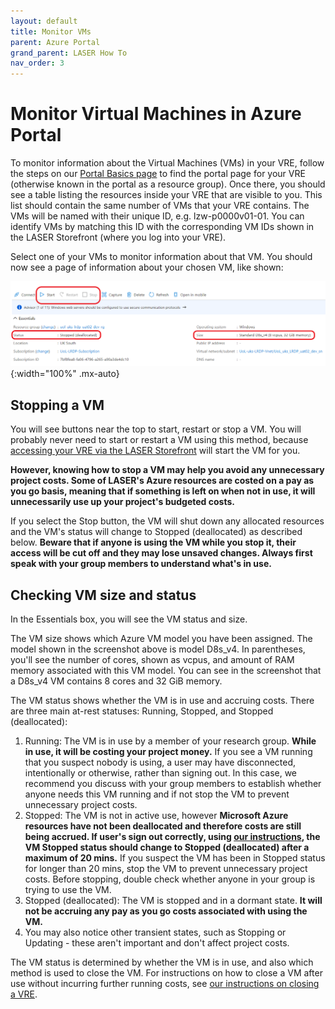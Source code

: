 ```yaml
---
layout: default
title: Monitor VMs
parent: Azure Portal
grand_parent: LASER How To
nav_order: 3
---
```


# Monitor Virtual Machines in Azure Portal

To monitor information about the Virtual Machines (VMs) in your VRE, follow the steps on our [Portal Basics page](./portal_basics.html) to find the portal page for your VRE (otherwise known in the portal as a resource group). Once there, you should see a table listing the resources inside your VRE that are visible to you. This list should contain the same number of VMs that your VRE contains. The VMs will be named with their unique ID, e.g. lzw-p0000v01-01. You can identify VMs by matching this ID with the corresponding VM IDs shown in the LASER Storefront (where you log into your VRE).

Select one of your VMs to monitor information about that VM. You should now see a page of information about your chosen VM, like shown:

![az_portal_vm_page.png](../../../images/az_portal/az_portal_vm_page.png){:width="100%" .mx-auto}

## Stopping a VM

You will see buttons near the top to start, restart or stop a VM. You will probably never need to start or restart a VM using this method, because [accessing your VRE via the LASER Storefront](../../../docs/laser_how_to/laser_login.html) will start the VM for you.

**However, knowing how to stop a VM may help you avoid any unnecessary project costs. Some of LASER's Azure resources are costed on a pay as you go basis, meaning that if something is left on when not in use, it will unnecessarily use up your project's budgeted costs.**

If you select the Stop button, the VM will shut down any allocated resources and the VM's status will change to Stopped (deallocated) as described below. **Beware that if anyone is using the VM while you stop it, their access will be cut off and they may lose unsaved changes. Always first speak with your group members to understand what's in use.**

## Checking VM size and status

In the Essentials box, you will see the VM status and size.

The VM size shows which Azure VM model you have been assigned. The model shown in the screenshot above is model D8s_v4. In parentheses, you'll see the number of cores, shown as vcpus, and amount of RAM memory associated with this VM model. You can see in the screenshot that a D8s_v4 VM contains 8 cores and 32 GiB memory.

The VM status shows whether the VM is in use and accruing costs. There are three main at-rest statuses: Running, Stopped, and Stopped (deallocated):

1. Running: The VM is in use by a member of your research group. **While in use, it will be costing your project money.** If you see a VM running that you suspect nobody is using, a user may have disconnected, intentionally or otherwise, rather than signing out. In this case, we recommend you discuss with your group members to establish whether anyone needs this VM running and if not stop the VM to prevent unnecessary project costs.
2. Stopped: The VM is not in active use, however **Microsoft Azure resources have not been deallocated and therefore costs are still being accrued. If user's sign out correctly, using [our instructions](../../../docs/laser_how_to/laser_logoff.html), the VM Stopped status should change to Stopped (deallocated) after a maximum of 20 mins.** If you suspect the VM has been in Stopped status for longer than 20 mins, stop the VM to prevent unnecessary project costs. Before stopping, double check whether anyone in your group is trying to use the VM.
3. Stopped (deallocated): The VM is stopped and in a dormant state. **It will not be accruing any pay as you go costs associated with using the VM.**
4. You may also notice other transient states, such as Stopping or Updating - these aren't important and don't affect project costs.

The VM status is determined by whether the VM is in use, and also which method is used to close the VM. For instructions on how to close a VM after use without incurring further running costs, see [our instructions on closing a VRE](../../../docs/laser_how_to/laser_logoff.html).
